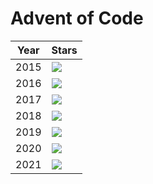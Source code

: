 # Advent of Code 

| Year | Stars |
| ---- | ----- |
| 2015 | ![](https://img.shields.io/badge/stars%20⭐-4-yellow?2015) |
| 2016 | ![](https://img.shields.io/badge/stars%20⭐-4-yellow?2016) |
| 2017 | ![](https://img.shields.io/badge/stars%20⭐-4-yellow?2017) |
| 2018 | ![](https://img.shields.io/badge/stars%20⭐-4-yellow?2018) |
| 2019 | ![](https://img.shields.io/badge/stars%20⭐-4-yellow?2019) |
| 2020 | ![](https://img.shields.io/badge/stars%20⭐-4-yellow?2020) |
| 2021 | ![](https://img.shields.io/badge/stars%20⭐-4-yellow?2021) |
